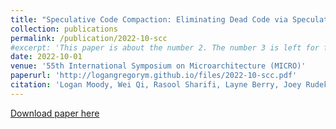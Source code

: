 ```yaml
---
title: "Speculative Code Compaction: Eliminating Dead Code via Speculative Microcode Transformations"
collection: publications
permalink: /publication/2022-10-scc
#excerpt: 'This paper is about the number 2. The number 3 is left for future work.'
date: 2022-10-01
venue: '55th International Symposium on Microarchitecture (MICRO)'
paperurl: 'http://logangregorym.github.io/files/2022-10-scc.pdf'
citation: 'Logan Moody, Wei Qi, Rasool Sharifi, Layne Berry, Joey Rudek, Jayesh Gaur, Jeff Parkhurst, Sreenivas Subramoney, Kevin Skadron, Ashish Venkat. "Speculative Code Compaction: Eliminating Dead Code via Speculative Microcode Transformations." <i>55th International Symposium on Microarchitecture (MICRO)</i>, 2022.'
---
```


[Download paper here](http://logangregorym.github.io/files/2022-10-scc.pdf)


